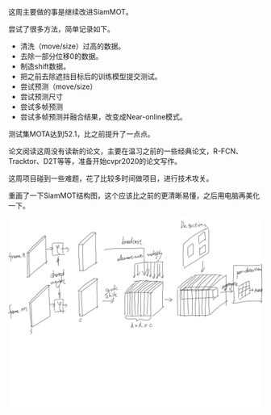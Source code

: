 这周主要做的事是继续改进SiamMOT。

尝试了很多方法，简单记录如下。

- 清洗（move/size）过高的数据。
- 去除一部分位移0的数据。
- 制造shift数据。
- 把之前去除遮挡目标后的训练模型提交测试。
- 尝试预测（move/size）
- 尝试预测尺寸
- 尝试多帧预测
- 尝试多帧预测并融合结果，改变成Near-online模式。

测试集MOTA达到52.1，比之前提升了一点点。

论文阅读这周没有读新的论文，主要在温习之前的一些经典论文，R-FCN、Tracktor、D2T等等，准备开始cvpr2020的论文写作。

这周项目碰到一些难题，花了比较多时间做项目，进行技术攻关。

重画了一下SiamMOT结构图，这个应该比之前的更清晰易懂，之后用电脑再美化一下。

![](./论文思路整理_157.png)
